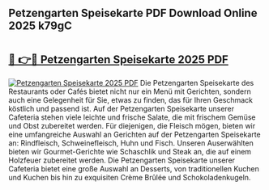 ## Petzengarten Speisekarte PDF Download Online 2025 k79gC

# <h2><a href="http://gc7xd6.nevu.top/?p=Petzengarten+Speisekarte">🔗 👉🔴 Petzengarten Speisekarte 2025 PDF</a></h2>

[![Petzengarten Speisekarte 2025 PDF](https://i.imgur.com/dBaPXMq.png)](http://gc7xd6.nevu.top/?p=Petzengarten+Speisekarte)
Die Petzengarten Speisekarte des Restaurants oder Cafés bietet nicht nur ein Menü mit Gerichten, sondern auch eine Gelegenheit für Sie, etwas zu finden, das für Ihren Geschmack köstlich und passend ist. Auf der Petzengarten Speisekarte unserer Cafeteria stehen viele leichte und frische Salate, die mit frischem Gemüse und Obst zubereitet werden. Für diejenigen, die Fleisch mögen, bieten wir eine umfangreiche Auswahl an Gerichten auf der Petzengarten Speisekarte an: Rindfleisch, Schweinefleisch, Huhn und Fisch. Unseren Auserwählten bieten wir Gourmet-Gerichte wie Schaschlik und Steak an, die auf einem Holzfeuer zubereitet werden. Die Petzengarten Speisekarte unserer Cafeteria bietet eine große Auswahl an Desserts, von traditionellen Kuchen und Kuchen bis hin zu exquisiten Crème Brûlée und Schokoladenkugeln.

